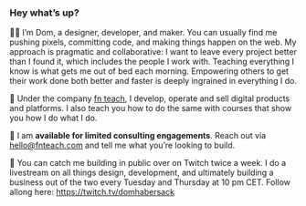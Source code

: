 ### Hey what’s up?

🙋‍♂ I’m Dom, a designer, developer, and maker. You can usually find me pushing pixels, committing code, and making things happen on the web. My approach is pragmatic and collaborative: I want to leave every project better than I found it, which includes the people I work with. Teaching everything I know is what gets me out of bed each morning. Empowering others to get their work done both better and faster is deeply ingrained in everything I do.

🏢 Under the company [fn teach](https://github.com/fnteach), I develop, operate and sell digital products and platforms. I also teach you how to do the same with courses that show you how I do what I do.

🤝 I am **available for limited consulting engagements**. Reach out via hello@fnteach.com and tell me what you’re looking to build.

🎥 You can catch me building in public over on Twitch twice a week. I do a livestream on all things design, development, and ultimately building a business out of the two every Tuesday and Thursday at 10 pm CET. Follow allong here: https://twitch.tv/domhabersack
